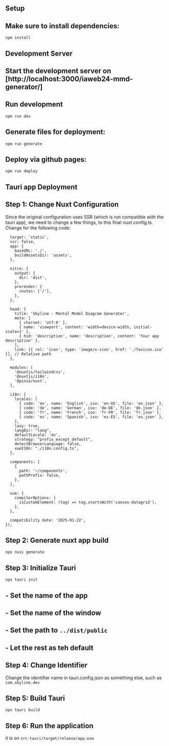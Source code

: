 
## Setup

## Make sure to install dependencies:
```
npm install
```
## Development Server
## Start the development server on [http://localhost:3000/iaweb24-mmd-generator/]
## Run development
```
npm run dev
```
## Generate files for deployment:
```
npm run generate
```
## Deploy via github pages:
```
npm run deploy
```
## Tauri app Deployment


## Step 1: Change Nuxt Configuration
Since the original configuration uses SSR (which is not compatible with the tauri app), we need to change a few things, to this final nuxt.config.ts. Change for the following code:

```export default defineNuxtConfig({
  target: 'static', 
  ssr: false,       
  app: {
    baseURL: './',  
    buildAssetsDir: 'assets',
  },
 
  nitro: {
    output: {
      dir: 'dist', 
    },
    prerender: {
      routes: ['/'], 
    },
  },

  head: {
    title: 'Skyline - Mental Model Diagram Generator',
    meta: [
      { charset: 'utf-8' },
      { name: 'viewport', content: 'width=device-width, initial-scale=1' },
      { hid: 'description', name: 'description', content: 'Your app description' },
    ],
    link: [{ rel: 'icon', type: 'image/x-icon', href: './favicon.ico' }], // Relative path
  },

  modules: [
    '@nuxtjs/tailwindcss',
    '@nuxtjs/i18n',
    '@pinia/nuxt',
  ],

  i18n: {
    locales: [
      { code: 'en', name: 'English', iso: 'en-US', file: 'en.json' },
      { code: 'de', name: 'German', iso: 'de-DE', file: 'de.json' },
      { code: 'fr', name: 'French', iso: 'fr-FR', file: 'fr.json' },
      { code: 'es', name: 'Spanish', iso: 'es-ES', file: 'es.json' },
    ],
    lazy: true,
    langDir: "lang",
    defaultLocale: 'en',
    strategy: "prefix_except_default",
    detectBrowserLanguage: false,
    vueI18n: "./i18n.config.ts",
  },

  components: [
    {
      path: '~/components',
      pathPrefix: false,
    },
  ],

  vue: {
    compilerOptions: {
      isCustomElement: (tag) => tag.startsWith('canvas-datagrid'),
    },
  },

  compatibility date: '2025-01-22',
});
```

## Step 2: Generate nuxt app build
```
npx nuxi generate
```
## Step 3: Initialize Tauri
```
npx tauri init
```
## - Set the name of the app
## - Set the name of the window
## - Set the path to `../dist/public`
## - Let the rest as teh default

## Step 4: Change Identifier
Change the identifier name in tauri.config.json as something else, such as `com.skyline.dev`

## Step 5: Build Tauri
```
npx tauri build
```
## Step 6: Run the application
it is on `src-tauri/target/release/app.exe`


